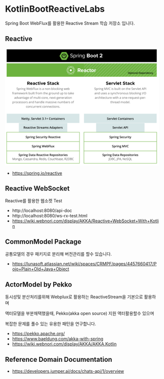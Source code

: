 # KotlinBootReactiveLabs

Spring Boot WebFlux를 활용한 Reactive Stream 학습 저장소 입니다.

## Reactive

![alt text](../Docs/springboot-reactive.png)

- https://spring.io/reactive

## Reactive WebSocket

Reactive를 활용한 웹소켓 Test

- http://localhost:8080/api-doc
- http://localhost:8080/ws-rx-test.html
- https://wiki.webnori.com/display/AKKA/Reactive+WebSocket+With+Kotlin

## CommonModel Package

공통모델의 경우 패키지로 분리해 버전관리를 할수 있습니다.

- https://lunasoft.atlassian.net/wiki/spaces/CRMPF/pages/4457660417/Pojo+Plain+Old+Java+Object

## ActorModel by Pekko

동시성및 분산처리를위해 Webplux로 활용하는 ReactiveStream을 기본으로 활용하며

액터모델을 부분채택했을때, Pekko(akka open source) 지원 액터활용할수 있으며

복잡한 문제를 풀수 있는 유용한 패턴을 연구합니다.

- https://pekko.apache.org/
- https://www.baeldung.com/akka-with-spring
- https://wiki.webnori.com/display/AKKA/AKKA.Kotlin

## Reference Domain Documentation

- https://developers.jumper.ai/docs/chats-api/1/overview